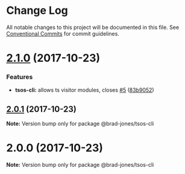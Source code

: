 # Change Log

All notable changes to this project will be documented in this file.
See [Conventional Commits](https://conventionalcommits.org) for commit guidelines.

<a name="2.1.0"></a>
# [2.1.0](https://github.com/brad-jones/tsos/compare/@brad-jones/tsos-cli@2.0.1...@brad-jones/tsos-cli@2.1.0) (2017-10-23)


### Features

* **tsos-cli:** allows ts visitor modules, closes [#5](https://github.com/brad-jones/tsos/issues/5) ([83b9052](https://github.com/brad-jones/tsos/commit/83b9052))




<a name="2.0.1"></a>
## [2.0.1](https://github.com/brad-jones/tsos/compare/@brad-jones/tsos-cli@2.0.0...@brad-jones/tsos-cli@2.0.1) (2017-10-23)




**Note:** Version bump only for package @brad-jones/tsos-cli

<a name="2.0.0"></a>
# 2.0.0 (2017-10-23)




**Note:** Version bump only for package @brad-jones/tsos-cli
